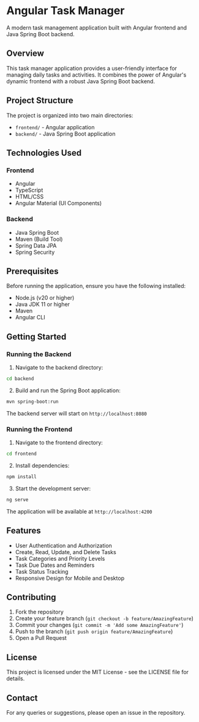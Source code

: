 # Angular Task Manager

A modern task management application built with Angular frontend and Java Spring Boot backend.

## Overview

This task manager application provides a user-friendly interface for managing daily tasks and activities. It combines the power of Angular's dynamic frontend with a robust Java Spring Boot backend.

## Project Structure

The project is organized into two main directories:

- `frontend/` - Angular application
- `backend/` - Java Spring Boot application

## Technologies Used

### Frontend
- Angular
- TypeScript
- HTML/CSS
- Angular Material (UI Components)

### Backend
- Java Spring Boot
- Maven (Build Tool)
- Spring Data JPA
- Spring Security

## Prerequisites

Before running the application, ensure you have the following installed:

- Node.js (v20 or higher)
- Java JDK 11 or higher
- Maven
- Angular CLI

## Getting Started

### Running the Backend

1. Navigate to the backend directory:
```bash
cd backend
```

2. Build and run the Spring Boot application:
```bash
mvn spring-boot:run
```

The backend server will start on `http://localhost:8080`

### Running the Frontend

1. Navigate to the frontend directory:
```bash
cd frontend
```

2. Install dependencies:
```bash
npm install
```

3. Start the development server:
```bash
ng serve
```

The application will be available at `http://localhost:4200`

## Features

- User Authentication and Authorization
- Create, Read, Update, and Delete Tasks
- Task Categories and Priority Levels
- Task Due Dates and Reminders
- Task Status Tracking
- Responsive Design for Mobile and Desktop

## Contributing

1. Fork the repository
2. Create your feature branch (`git checkout -b feature/AmazingFeature`)
3. Commit your changes (`git commit -m 'Add some AmazingFeature'`)
4. Push to the branch (`git push origin feature/AmazingFeature`)
5. Open a Pull Request

## License

This project is licensed under the MIT License - see the LICENSE file for details.

## Contact

For any queries or suggestions, please open an issue in the repository.
